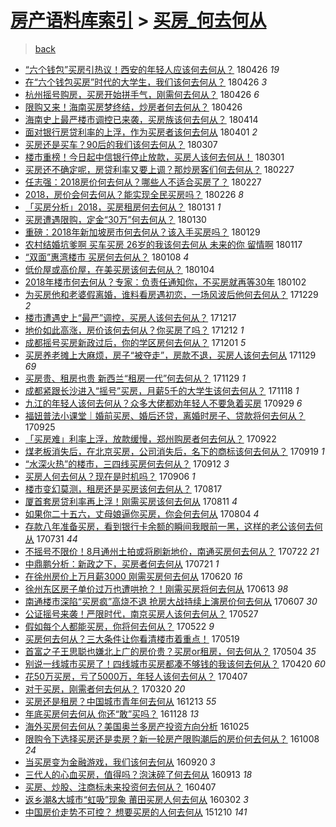 [房产语料库索引](../../README.md)  > [买房_何去何从](买房_何去何从.md)
====
> [back](../README.md)

- [“六个钱包”买房引热议！西安的年轻人应该何去何从？](http://jkwz.applinzi.com/ittc/7096409089917846545.html#%E2%80%9C%E5%85%AD%E4%B8%AA%E9%92%B1%E5%8C%85%E2%80%9D%E4%B9%B0%E6%88%BF%E5%BC%95%E7%83%AD%E8%AE%AE%EF%BC%81%E8%A5%BF%E5%AE%89%E7%9A%84%E5%B9%B4%E8%BD%BB%E4%BA%BA%E5%BA%94%E8%AF%A5%E4%BD%95%E5%8E%BB%E4%BD%95%E4%BB%8E%EF%BC%9F) 180426 *19* 
- [在“六个钱包买房”时代的大学生，我们该何去何从？](http://jkwz.applinzi.com/ittc/7096403578908574737.html#%E5%9C%A8%E2%80%9C%E5%85%AD%E4%B8%AA%E9%92%B1%E5%8C%85%E4%B9%B0%E6%88%BF%E2%80%9D%E6%97%B6%E4%BB%A3%E7%9A%84%E5%A4%A7%E5%AD%A6%E7%94%9F%EF%BC%8C%E6%88%91%E4%BB%AC%E8%AF%A5%E4%BD%95%E5%8E%BB%E4%BD%95%E4%BB%8E%EF%BC%9F) 180426 *3* 
- [杭州摇号购房，买房开始拼手气，刚需何去何从？](http://jkwz.applinzi.com/ittc/7096277106000659462.html#%E6%9D%AD%E5%B7%9E%E6%91%87%E5%8F%B7%E8%B4%AD%E6%88%BF%EF%BC%8C%E4%B9%B0%E6%88%BF%E5%BC%80%E5%A7%8B%E6%8B%BC%E6%89%8B%E6%B0%94%EF%BC%8C%E5%88%9A%E9%9C%80%E4%BD%95%E5%8E%BB%E4%BD%95%E4%BB%8E%EF%BC%9F) 180426 *6* 
- [限购又来！海南买房梦终结，炒房者何去何从？](http://jkwz.applinzi.com/ittc/7096214012117386256.html#%E9%99%90%E8%B4%AD%E5%8F%88%E6%9D%A5%EF%BC%81%E6%B5%B7%E5%8D%97%E4%B9%B0%E6%88%BF%E6%A2%A6%E7%BB%88%E7%BB%93%EF%BC%8C%E7%82%92%E6%88%BF%E8%80%85%E4%BD%95%E5%8E%BB%E4%BD%95%E4%BB%8E%EF%BC%9F) 180426  
- [海南史上最严楼市调控已来袭，买房族该何去何从？](http://jkwz.applinzi.com/ittc/7091858848606585862.html#%E6%B5%B7%E5%8D%97%E5%8F%B2%E4%B8%8A%E6%9C%80%E4%B8%A5%E6%A5%BC%E5%B8%82%E8%B0%83%E6%8E%A7%E5%B7%B2%E6%9D%A5%E8%A2%AD%EF%BC%8C%E4%B9%B0%E6%88%BF%E6%97%8F%E8%AF%A5%E4%BD%95%E5%8E%BB%E4%BD%95%E4%BB%8E%EF%BC%9F) 180414  
- [面对银行房贷利率的上浮，作为买房者该何去何从](http://jkwz.applinzi.com/ittc/7086772400706552843.html#%E9%9D%A2%E5%AF%B9%E9%93%B6%E8%A1%8C%E6%88%BF%E8%B4%B7%E5%88%A9%E7%8E%87%E7%9A%84%E4%B8%8A%E6%B5%AE%EF%BC%8C%E4%BD%9C%E4%B8%BA%E4%B9%B0%E6%88%BF%E8%80%85%E8%AF%A5%E4%BD%95%E5%8E%BB%E4%BD%95%E4%BB%8E) 180401 *2* 
- [买房还是买车？90后的我们该何去何从？](http://jkwz.applinzi.com/ittc/7077826120584266769.html#%E4%B9%B0%E6%88%BF%E8%BF%98%E6%98%AF%E4%B9%B0%E8%BD%A6%EF%BC%9F90%E5%90%8E%E7%9A%84%E6%88%91%E4%BB%AC%E8%AF%A5%E4%BD%95%E5%8E%BB%E4%BD%95%E4%BB%8E%EF%BC%9F) 180307  
- [楼市重榜！今日起中信银行停止放款，买房人该何去何从！](http://jkwz.applinzi.com/ittc/7075447518429447175.html#%E6%A5%BC%E5%B8%82%E9%87%8D%E6%A6%9C%EF%BC%81%E4%BB%8A%E6%97%A5%E8%B5%B7%E4%B8%AD%E4%BF%A1%E9%93%B6%E8%A1%8C%E5%81%9C%E6%AD%A2%E6%94%BE%E6%AC%BE%EF%BC%8C%E4%B9%B0%E6%88%BF%E4%BA%BA%E8%AF%A5%E4%BD%95%E5%8E%BB%E4%BD%95%E4%BB%8E%EF%BC%81) 180301  
- [买房还不确定呢，房贷利率又要上调？那炒房客们何去何从？](http://jkwz.applinzi.com/ittc/7073708873121006609.html#%E4%B9%B0%E6%88%BF%E8%BF%98%E4%B8%8D%E7%A1%AE%E5%AE%9A%E5%91%A2%EF%BC%8C%E6%88%BF%E8%B4%B7%E5%88%A9%E7%8E%87%E5%8F%88%E8%A6%81%E4%B8%8A%E8%B0%83%EF%BC%9F%E9%82%A3%E7%82%92%E6%88%BF%E5%AE%A2%E4%BB%AC%E4%BD%95%E5%8E%BB%E4%BD%95%E4%BB%8E%EF%BC%9F) 180227  
- [任志强：2018房价何去何从？哪些人不适合买房了？](http://jkwz.applinzi.com/ittc/7074793104924476427.html#%E4%BB%BB%E5%BF%97%E5%BC%BA%EF%BC%9A2018%E6%88%BF%E4%BB%B7%E4%BD%95%E5%8E%BB%E4%BD%95%E4%BB%8E%EF%BC%9F%E5%93%AA%E4%BA%9B%E4%BA%BA%E4%B8%8D%E9%80%82%E5%90%88%E4%B9%B0%E6%88%BF%E4%BA%86%EF%BC%9F) 180227  
- [2018，房价会何去何从？能实现全民买房吗？](http://jkwz.applinzi.com/ittc/7074301446340477963.html#2018%EF%BC%8C%E6%88%BF%E4%BB%B7%E4%BC%9A%E4%BD%95%E5%8E%BB%E4%BD%95%E4%BB%8E%EF%BC%9F%E8%83%BD%E5%AE%9E%E7%8E%B0%E5%85%A8%E6%B0%91%E4%B9%B0%E6%88%BF%E5%90%97%EF%BC%9F) 180226 *8* 
- [「买房分析」2018，买房租房何去何从？](http://jkwz.applinzi.com/ittc/7064769796627760134.html#%E3%80%8C%E4%B9%B0%E6%88%BF%E5%88%86%E6%9E%90%E3%80%8D2018%EF%BC%8C%E4%B9%B0%E6%88%BF%E7%A7%9F%E6%88%BF%E4%BD%95%E5%8E%BB%E4%BD%95%E4%BB%8E%EF%BC%9F) 180131 *1* 
- [买房遭遇限购，定金“30万”何去何从？](http://jkwz.applinzi.com/ittc/7064336028708373514.html#%E4%B9%B0%E6%88%BF%E9%81%AD%E9%81%87%E9%99%90%E8%B4%AD%EF%BC%8C%E5%AE%9A%E9%87%91%E2%80%9C30%E4%B8%87%E2%80%9D%E4%BD%95%E5%8E%BB%E4%BD%95%E4%BB%8E%EF%BC%9F) 180130  
- [重磅：2018年新加坡房市何去何从？该入手买房吗？](http://jkwz.applinzi.com/ittc/7064073791167005703.html#%E9%87%8D%E7%A3%85%EF%BC%9A2018%E5%B9%B4%E6%96%B0%E5%8A%A0%E5%9D%A1%E6%88%BF%E5%B8%82%E4%BD%95%E5%8E%BB%E4%BD%95%E4%BB%8E%EF%BC%9F%E8%AF%A5%E5%85%A5%E6%89%8B%E4%B9%B0%E6%88%BF%E5%90%97%EF%BC%9F) 180129  
- [农村结婚坑爹啊 买车买房 26岁的我该何去何从 未来的你 留情啊](http://jkwz.applinzi.com/ittc/7059668311590044688.html#%E5%86%9C%E6%9D%91%E7%BB%93%E5%A9%9A%E5%9D%91%E7%88%B9%E5%95%8A+%E4%B9%B0%E8%BD%A6%E4%B9%B0%E6%88%BF+26%E5%B2%81%E7%9A%84%E6%88%91%E8%AF%A5%E4%BD%95%E5%8E%BB%E4%BD%95%E4%BB%8E+%E6%9C%AA%E6%9D%A5%E7%9A%84%E4%BD%A0+%E7%95%99%E6%83%85%E5%95%8A) 180117  
- [“双面”惠湾楼市 买房何去何从？](http://jkwz.applinzi.com/ittc/7056114215373243402.html#%E2%80%9C%E5%8F%8C%E9%9D%A2%E2%80%9D%E6%83%A0%E6%B9%BE%E6%A5%BC%E5%B8%82+%E4%B9%B0%E6%88%BF%E4%BD%95%E5%8E%BB%E4%BD%95%E4%BB%8E%EF%BC%9F) 180108 *4* 
- [低价屋或高价屋，在美买房该何去何从？](http://jkwz.applinzi.com/ittc/7054652231234618379.html#%E4%BD%8E%E4%BB%B7%E5%B1%8B%E6%88%96%E9%AB%98%E4%BB%B7%E5%B1%8B%EF%BC%8C%E5%9C%A8%E7%BE%8E%E4%B9%B0%E6%88%BF%E8%AF%A5%E4%BD%95%E5%8E%BB%E4%BD%95%E4%BB%8E%EF%BC%9F) 180104  
- [2018年楼市何去何从？专家：负责任通知你，不买房就再等30年](http://jkwz.applinzi.com/ittc/7054077068990481424.html#2018%E5%B9%B4%E6%A5%BC%E5%B8%82%E4%BD%95%E5%8E%BB%E4%BD%95%E4%BB%8E%EF%BC%9F%E4%B8%93%E5%AE%B6%EF%BC%9A%E8%B4%9F%E8%B4%A3%E4%BB%BB%E9%80%9A%E7%9F%A5%E4%BD%A0%EF%BC%8C%E4%B8%8D%E4%B9%B0%E6%88%BF%E5%B0%B1%E5%86%8D%E7%AD%8930%E5%B9%B4) 180102  
- [为买房他和老婆假离婚，谁料看房遇初恋，一场风波后他何去何从？](http://jkwz.applinzi.com/ittc/7052419605450982417.html#%E4%B8%BA%E4%B9%B0%E6%88%BF%E4%BB%96%E5%92%8C%E8%80%81%E5%A9%86%E5%81%87%E7%A6%BB%E5%A9%9A%EF%BC%8C%E8%B0%81%E6%96%99%E7%9C%8B%E6%88%BF%E9%81%87%E5%88%9D%E6%81%8B%EF%BC%8C%E4%B8%80%E5%9C%BA%E9%A3%8E%E6%B3%A2%E5%90%8E%E4%BB%96%E4%BD%95%E5%8E%BB%E4%BD%95%E4%BB%8E%EF%BC%9F) 171229 *2* 
- [楼市遭遇史上“最严”调控，买房人该何去何从？](http://jkwz.applinzi.com/ittc/7048080761771525136.html#%E6%A5%BC%E5%B8%82%E9%81%AD%E9%81%87%E5%8F%B2%E4%B8%8A%E2%80%9C%E6%9C%80%E4%B8%A5%E2%80%9D%E8%B0%83%E6%8E%A7%EF%BC%8C%E4%B9%B0%E6%88%BF%E4%BA%BA%E8%AF%A5%E4%BD%95%E5%8E%BB%E4%BD%95%E4%BB%8E%EF%BC%9F) 171217  
- [地价如此高涨，房价该何去何从？你买房了吗？](http://jkwz.applinzi.com/ittc/7046151708562949136.html#%E5%9C%B0%E4%BB%B7%E5%A6%82%E6%AD%A4%E9%AB%98%E6%B6%A8%EF%BC%8C%E6%88%BF%E4%BB%B7%E8%AF%A5%E4%BD%95%E5%8E%BB%E4%BD%95%E4%BB%8E%EF%BC%9F%E4%BD%A0%E4%B9%B0%E6%88%BF%E4%BA%86%E5%90%97%EF%BC%9F) 171212 *1* 
- [成都摇号买房新政过后，你的学区房何去何从？](http://jkwz.applinzi.com/ittc/7042073666823652369.html#%E6%88%90%E9%83%BD%E6%91%87%E5%8F%B7%E4%B9%B0%E6%88%BF%E6%96%B0%E6%94%BF%E8%BF%87%E5%90%8E%EF%BC%8C%E4%BD%A0%E7%9A%84%E5%AD%A6%E5%8C%BA%E6%88%BF%E4%BD%95%E5%8E%BB%E4%BD%95%E4%BB%8E%EF%BC%9F) 171201 *5* 
- [买房养老摊上大麻烦，房子“被夺走”，房款不退，买房人该何去何从](http://jkwz.applinzi.com/ittc/7041373533286958097.html#%E4%B9%B0%E6%88%BF%E5%85%BB%E8%80%81%E6%91%8A%E4%B8%8A%E5%A4%A7%E9%BA%BB%E7%83%A6%EF%BC%8C%E6%88%BF%E5%AD%90%E2%80%9C%E8%A2%AB%E5%A4%BA%E8%B5%B0%E2%80%9D%EF%BC%8C%E6%88%BF%E6%AC%BE%E4%B8%8D%E9%80%80%EF%BC%8C%E4%B9%B0%E6%88%BF%E4%BA%BA%E8%AF%A5%E4%BD%95%E5%8E%BB%E4%BD%95%E4%BB%8E) 171129 *69* 
- [买房贵、租房也贵 新西兰“租房一代”何去何从？](http://jkwz.applinzi.com/ittc/7041317242095010832.html#%E4%B9%B0%E6%88%BF%E8%B4%B5%E3%80%81%E7%A7%9F%E6%88%BF%E4%B9%9F%E8%B4%B5+%E6%96%B0%E8%A5%BF%E5%85%B0%E2%80%9C%E7%A7%9F%E6%88%BF%E4%B8%80%E4%BB%A3%E2%80%9D%E4%BD%95%E5%8E%BB%E4%BD%95%E4%BB%8E%EF%BC%9F) 171129 *1* 
- [成都紧跟长沙进入“摇号”买房，月薪5千的大学生该何去何从？](http://jkwz.applinzi.com/ittc/7036912177515070481.html#%E6%88%90%E9%83%BD%E7%B4%A7%E8%B7%9F%E9%95%BF%E6%B2%99%E8%BF%9B%E5%85%A5%E2%80%9C%E6%91%87%E5%8F%B7%E2%80%9D%E4%B9%B0%E6%88%BF%EF%BC%8C%E6%9C%88%E8%96%AA5%E5%8D%83%E7%9A%84%E5%A4%A7%E5%AD%A6%E7%94%9F%E8%AF%A5%E4%BD%95%E5%8E%BB%E4%BD%95%E4%BB%8E%EF%BC%9F) 171118 *1* 
- [九江的年轻人该何去何从？众多大佬都劝年轻人不要急着买房](http://jkwz.applinzi.com/ittc/7018787166900192272.html#%E4%B9%9D%E6%B1%9F%E7%9A%84%E5%B9%B4%E8%BD%BB%E4%BA%BA%E8%AF%A5%E4%BD%95%E5%8E%BB%E4%BD%95%E4%BB%8E%EF%BC%9F%E4%BC%97%E5%A4%9A%E5%A4%A7%E4%BD%AC%E9%83%BD%E5%8A%9D%E5%B9%B4%E8%BD%BB%E4%BA%BA%E4%B8%8D%E8%A6%81%E6%80%A5%E7%9D%80%E4%B9%B0%E6%88%BF) 170929 *6* 
- [福妞普法小课堂｜婚前买房、婚后还贷，离婚时房子、贷款将何去何从？](http://jkwz.applinzi.com/ittc/7017359117755352080.html#%E7%A6%8F%E5%A6%9E%E6%99%AE%E6%B3%95%E5%B0%8F%E8%AF%BE%E5%A0%82%EF%BD%9C%E5%A9%9A%E5%89%8D%E4%B9%B0%E6%88%BF%E3%80%81%E5%A9%9A%E5%90%8E%E8%BF%98%E8%B4%B7%EF%BC%8C%E7%A6%BB%E5%A9%9A%E6%97%B6%E6%88%BF%E5%AD%90%E3%80%81%E8%B4%B7%E6%AC%BE%E5%B0%86%E4%BD%95%E5%8E%BB%E4%BD%95%E4%BB%8E%EF%BC%9F) 170925  
- [「买房难」利率上浮，放款缓慢，郑州购房者何去何从？](http://jkwz.applinzi.com/ittc/7016054019825599505.html#%E3%80%8C%E4%B9%B0%E6%88%BF%E9%9A%BE%E3%80%8D%E5%88%A9%E7%8E%87%E4%B8%8A%E6%B5%AE%EF%BC%8C%E6%94%BE%E6%AC%BE%E7%BC%93%E6%85%A2%EF%BC%8C%E9%83%91%E5%B7%9E%E8%B4%AD%E6%88%BF%E8%80%85%E4%BD%95%E5%8E%BB%E4%BD%95%E4%BB%8E%EF%BC%9F) 170922  
- [煤老板消失后，在北京买房，公司消失后，名下的商标该何去何从？](http://jkwz.applinzi.com/ittc/7015034290767922193.html#%E7%85%A4%E8%80%81%E6%9D%BF%E6%B6%88%E5%A4%B1%E5%90%8E%EF%BC%8C%E5%9C%A8%E5%8C%97%E4%BA%AC%E4%B9%B0%E6%88%BF%EF%BC%8C%E5%85%AC%E5%8F%B8%E6%B6%88%E5%A4%B1%E5%90%8E%EF%BC%8C%E5%90%8D%E4%B8%8B%E7%9A%84%E5%95%86%E6%A0%87%E8%AF%A5%E4%BD%95%E5%8E%BB%E4%BD%95%E4%BB%8E%EF%BC%9F) 170919 *1* 
- [“水深火热”的楼市，三四线买房何去何从？](http://jkwz.applinzi.com/ittc/7012449576160855056.html#%E2%80%9C%E6%B0%B4%E6%B7%B1%E7%81%AB%E7%83%AD%E2%80%9D%E7%9A%84%E6%A5%BC%E5%B8%82%EF%BC%8C%E4%B8%89%E5%9B%9B%E7%BA%BF%E4%B9%B0%E6%88%BF%E4%BD%95%E5%8E%BB%E4%BD%95%E4%BB%8E%EF%BC%9F) 170912 *3* 
- [买房人何去何从？现在是时机吗？](http://jkwz.applinzi.com/ittc/7010137819434189840.html#%E4%B9%B0%E6%88%BF%E4%BA%BA%E4%BD%95%E5%8E%BB%E4%BD%95%E4%BB%8E%EF%BC%9F%E7%8E%B0%E5%9C%A8%E6%98%AF%E6%97%B6%E6%9C%BA%E5%90%97%EF%BC%9F) 170906 *1* 
- [楼市变幻莫测，租房还是买房该何去何从？](http://jkwz.applinzi.com/ittc/7002777255233979408.html#%E6%A5%BC%E5%B8%82%E5%8F%98%E5%B9%BB%E8%8E%AB%E6%B5%8B%EF%BC%8C%E7%A7%9F%E6%88%BF%E8%BF%98%E6%98%AF%E4%B9%B0%E6%88%BF%E8%AF%A5%E4%BD%95%E5%8E%BB%E4%BD%95%E4%BB%8E%EF%BC%9F) 170817  
- [厦首套房贷利率再上浮！刚需买房该何去何从](http://jkwz.applinzi.com/ittc/7000554121130935312.html#%E5%8E%A6%E9%A6%96%E5%A5%97%E6%88%BF%E8%B4%B7%E5%88%A9%E7%8E%87%E5%86%8D%E4%B8%8A%E6%B5%AE%EF%BC%81%E5%88%9A%E9%9C%80%E4%B9%B0%E6%88%BF%E8%AF%A5%E4%BD%95%E5%8E%BB%E4%BD%95%E4%BB%8E) 170811 *4* 
- [如果你二十五六，丈母娘逼你买房，你会何去何从](http://jkwz.applinzi.com/ittc/6997880914435376145.html#%E5%A6%82%E6%9E%9C%E4%BD%A0%E4%BA%8C%E5%8D%81%E4%BA%94%E5%85%AD%EF%BC%8C%E4%B8%88%E6%AF%8D%E5%A8%98%E9%80%BC%E4%BD%A0%E4%B9%B0%E6%88%BF%EF%BC%8C%E4%BD%A0%E4%BC%9A%E4%BD%95%E5%8E%BB%E4%BD%95%E4%BB%8E) 170804 *4* 
- [存款八年准备买房，看到银行卡余额的瞬间我眼前一黑，这样的老公该何去何从](http://jkwz.applinzi.com/ittc/6996596692450018320.html#%E5%AD%98%E6%AC%BE%E5%85%AB%E5%B9%B4%E5%87%86%E5%A4%87%E4%B9%B0%E6%88%BF%EF%BC%8C%E7%9C%8B%E5%88%B0%E9%93%B6%E8%A1%8C%E5%8D%A1%E4%BD%99%E9%A2%9D%E7%9A%84%E7%9E%AC%E9%97%B4%E6%88%91%E7%9C%BC%E5%89%8D%E4%B8%80%E9%BB%91%EF%BC%8C%E8%BF%99%E6%A0%B7%E7%9A%84%E8%80%81%E5%85%AC%E8%AF%A5%E4%BD%95%E5%8E%BB%E4%BD%95%E4%BB%8E) 170731 *44* 
- [不摇号不限价！8月通州土拍或将刷新地价，南通买房何去何从？](http://jkwz.applinzi.com/ittc/6992720995302245393.html#%E4%B8%8D%E6%91%87%E5%8F%B7%E4%B8%8D%E9%99%90%E4%BB%B7%EF%BC%818%E6%9C%88%E9%80%9A%E5%B7%9E%E5%9C%9F%E6%8B%8D%E6%88%96%E5%B0%86%E5%88%B7%E6%96%B0%E5%9C%B0%E4%BB%B7%EF%BC%8C%E5%8D%97%E9%80%9A%E4%B9%B0%E6%88%BF%E4%BD%95%E5%8E%BB%E4%BD%95%E4%BB%8E%EF%BC%9F) 170722 *21* 
- [中鼎鹏分析：新政之下，买房者何去何从](http://jkwz.applinzi.com/ittc/6992793569705067536.html#%E4%B8%AD%E9%BC%8E%E9%B9%8F%E5%88%86%E6%9E%90%EF%BC%9A%E6%96%B0%E6%94%BF%E4%B9%8B%E4%B8%8B%EF%BC%8C%E4%B9%B0%E6%88%BF%E8%80%85%E4%BD%95%E5%8E%BB%E4%BD%95%E4%BB%8E) 170721 *1* 
- [在徐州房价上万月薪3000 刚需买房何去何从](http://jkwz.applinzi.com/ittc/6981212073110275077.html#%E5%9C%A8%E5%BE%90%E5%B7%9E%E6%88%BF%E4%BB%B7%E4%B8%8A%E4%B8%87%E6%9C%88%E8%96%AA3000+%E5%88%9A%E9%9C%80%E4%B9%B0%E6%88%BF%E4%BD%95%E5%8E%BB%E4%BD%95%E4%BB%8E) 170620 *16* 
- [徐州东区房子单价过万也遭哄抢？！刚需买房将何去何从](http://jkwz.applinzi.com/ittc/6978698366618698756.html#%E5%BE%90%E5%B7%9E%E4%B8%9C%E5%8C%BA%E6%88%BF%E5%AD%90%E5%8D%95%E4%BB%B7%E8%BF%87%E4%B8%87%E4%B9%9F%E9%81%AD%E5%93%84%E6%8A%A2%EF%BC%9F%EF%BC%81%E5%88%9A%E9%9C%80%E4%B9%B0%E6%88%BF%E5%B0%86%E4%BD%95%E5%8E%BB%E4%BD%95%E4%BB%8E) 170613 *98* 
- [南通楼市深陷“买房疯”高烧不退 抢房大战持续上演房价何去何从](http://jkwz.applinzi.com/ittc/6976470583356163076.html#%E5%8D%97%E9%80%9A%E6%A5%BC%E5%B8%82%E6%B7%B1%E9%99%B7%E2%80%9C%E4%B9%B0%E6%88%BF%E7%96%AF%E2%80%9D%E9%AB%98%E7%83%A7%E4%B8%8D%E9%80%80+%E6%8A%A2%E6%88%BF%E5%A4%A7%E6%88%98%E6%8C%81%E7%BB%AD%E4%B8%8A%E6%BC%94%E6%88%BF%E4%BB%B7%E4%BD%95%E5%8E%BB%E4%BD%95%E4%BB%8E) 170607 *30* 
- [公证摇号来袭！严限时代，南京买房人该何去何从？](http://jkwz.applinzi.com/ittc/6972482138615055364.html#%E5%85%AC%E8%AF%81%E6%91%87%E5%8F%B7%E6%9D%A5%E8%A2%AD%EF%BC%81%E4%B8%A5%E9%99%90%E6%97%B6%E4%BB%A3%EF%BC%8C%E5%8D%97%E4%BA%AC%E4%B9%B0%E6%88%BF%E4%BA%BA%E8%AF%A5%E4%BD%95%E5%8E%BB%E4%BD%95%E4%BB%8E%EF%BC%9F) 170527  
- [假如每个人都能买房，你将何去何从？](http://jkwz.applinzi.com/ittc/6970557532882863109.html#%E5%81%87%E5%A6%82%E6%AF%8F%E4%B8%AA%E4%BA%BA%E9%83%BD%E8%83%BD%E4%B9%B0%E6%88%BF%EF%BC%8C%E4%BD%A0%E5%B0%86%E4%BD%95%E5%8E%BB%E4%BD%95%E4%BB%8E%EF%BC%9F) 170522 *9* 
- [买房何去何从？三大条件让你看清楼市着重点！](http://jkwz.applinzi.com/ittc/6969265903534343172.html#%E4%B9%B0%E6%88%BF%E4%BD%95%E5%8E%BB%E4%BD%95%E4%BB%8E%EF%BC%9F%E4%B8%89%E5%A4%A7%E6%9D%A1%E4%BB%B6%E8%AE%A9%E4%BD%A0%E7%9C%8B%E6%B8%85%E6%A5%BC%E5%B8%82%E7%9D%80%E9%87%8D%E7%82%B9%EF%BC%81) 170519  
- [首富之子王思聪也嫌北上广的房价贵？买房or租房，何去何从？](http://jkwz.applinzi.com/ittc/6963884041857139716.html#%E9%A6%96%E5%AF%8C%E4%B9%8B%E5%AD%90%E7%8E%8B%E6%80%9D%E8%81%AA%E4%B9%9F%E5%AB%8C%E5%8C%97%E4%B8%8A%E5%B9%BF%E7%9A%84%E6%88%BF%E4%BB%B7%E8%B4%B5%EF%BC%9F%E4%B9%B0%E6%88%BFor%E7%A7%9F%E6%88%BF%EF%BC%8C%E4%BD%95%E5%8E%BB%E4%BD%95%E4%BB%8E%EF%BC%9F) 170504 *35* 
- [别说一线城市买房了！四线城市买房都凑不够钱的我该何去何从？](http://jkwz.applinzi.com/ittc/6958691173827871748.html#%E5%88%AB%E8%AF%B4%E4%B8%80%E7%BA%BF%E5%9F%8E%E5%B8%82%E4%B9%B0%E6%88%BF%E4%BA%86%EF%BC%81%E5%9B%9B%E7%BA%BF%E5%9F%8E%E5%B8%82%E4%B9%B0%E6%88%BF%E9%83%BD%E5%87%91%E4%B8%8D%E5%A4%9F%E9%92%B1%E7%9A%84%E6%88%91%E8%AF%A5%E4%BD%95%E5%8E%BB%E4%BD%95%E4%BB%8E%EF%BC%9F) 170420 *60* 
- [花50万买房，亏了5000万，年轻人该何去何从？](http://jkwz.applinzi.com/ittc/6953756175890908165.html#%E8%8A%B150%E4%B8%87%E4%B9%B0%E6%88%BF%EF%BC%8C%E4%BA%8F%E4%BA%865000%E4%B8%87%EF%BC%8C%E5%B9%B4%E8%BD%BB%E4%BA%BA%E8%AF%A5%E4%BD%95%E5%8E%BB%E4%BD%95%E4%BB%8E%EF%BC%9F) 170407  
- [对于买房，刚需者何去何从？](http://jkwz.applinzi.com/ittc/6947037834681779205.html#%E5%AF%B9%E4%BA%8E%E4%B9%B0%E6%88%BF%EF%BC%8C%E5%88%9A%E9%9C%80%E8%80%85%E4%BD%95%E5%8E%BB%E4%BD%95%E4%BB%8E%EF%BC%9F) 170320 *20* 
- [买房还是租房？中国城市青年何去何从](http://jkwz.applinzi.com/ittc/6910790044683338757.html#%E4%B9%B0%E6%88%BF%E8%BF%98%E6%98%AF%E7%A7%9F%E6%88%BF%EF%BC%9F%E4%B8%AD%E5%9B%BD%E5%9F%8E%E5%B8%82%E9%9D%92%E5%B9%B4%E4%BD%95%E5%8E%BB%E4%BD%95%E4%BB%8E) 161213 *55* 
- [年底买房何去何从 你还“敢”买吗？](http://jkwz.applinzi.com/ittc/6905490196807549956.html#%E5%B9%B4%E5%BA%95%E4%B9%B0%E6%88%BF%E4%BD%95%E5%8E%BB%E4%BD%95%E4%BB%8E+%E4%BD%A0%E8%BF%98%E2%80%9C%E6%95%A2%E2%80%9D%E4%B9%B0%E5%90%97%EF%BC%9F) 161128 *13* 
- [海外买房何去何从？美国奥兰多房产投资方向分析](http://jkwz.applinzi.com/ittc/6892991470406992900.html#%E6%B5%B7%E5%A4%96%E4%B9%B0%E6%88%BF%E4%BD%95%E5%8E%BB%E4%BD%95%E4%BB%8E%EF%BC%9F%E7%BE%8E%E5%9B%BD%E5%A5%A5%E5%85%B0%E5%A4%9A%E6%88%BF%E4%BA%A7%E6%8A%95%E8%B5%84%E6%96%B9%E5%90%91%E5%88%86%E6%9E%90) 161025  
- [限购令下选择买房还是卖房？新一轮房产限购潮后的房价何去何从？](http://jkwz.applinzi.com/ittc/6886632660687913988.html#%E9%99%90%E8%B4%AD%E4%BB%A4%E4%B8%8B%E9%80%89%E6%8B%A9%E4%B9%B0%E6%88%BF%E8%BF%98%E6%98%AF%E5%8D%96%E6%88%BF%EF%BC%9F%E6%96%B0%E4%B8%80%E8%BD%AE%E6%88%BF%E4%BA%A7%E9%99%90%E8%B4%AD%E6%BD%AE%E5%90%8E%E7%9A%84%E6%88%BF%E4%BB%B7%E4%BD%95%E5%8E%BB%E4%BD%95%E4%BB%8E%EF%BC%9F) 161008 *24* 
- [当买房变为金融游戏，我们该何去何从](http://jkwz.applinzi.com/ittc/6879998198566880261.html#%E5%BD%93%E4%B9%B0%E6%88%BF%E5%8F%98%E4%B8%BA%E9%87%91%E8%9E%8D%E6%B8%B8%E6%88%8F%EF%BC%8C%E6%88%91%E4%BB%AC%E8%AF%A5%E4%BD%95%E5%8E%BB%E4%BD%95%E4%BB%8E) 160920 *3* 
- [三代人的心血买房，值得吗？泡沫碎了何去何从](http://jkwz.applinzi.com/ittc/6877277120836928516.html#%E4%B8%89%E4%BB%A3%E4%BA%BA%E7%9A%84%E5%BF%83%E8%A1%80%E4%B9%B0%E6%88%BF%EF%BC%8C%E5%80%BC%E5%BE%97%E5%90%97%EF%BC%9F%E6%B3%A1%E6%B2%AB%E7%A2%8E%E4%BA%86%E4%BD%95%E5%8E%BB%E4%BD%95%E4%BB%8E) 160913 *18* 
- [买房、炒股、注商标未来投资何去何从？](http://jkwz.applinzi.com/ittc/6818367172392780804.html#%E4%B9%B0%E6%88%BF%E3%80%81%E7%82%92%E8%82%A1%E3%80%81%E6%B3%A8%E5%95%86%E6%A0%87%E6%9C%AA%E6%9D%A5%E6%8A%95%E8%B5%84%E4%BD%95%E5%8E%BB%E4%BD%95%E4%BB%8E%EF%BC%9F) 160407  
- [返乡潮&amp;大城市“虹吸”现象 莆田买房人何去何从](http://jkwz.applinzi.com/ittc/6805031708957082628.html#%E8%BF%94%E4%B9%A1%E6%BD%AE%26amp%3B%E5%A4%A7%E5%9F%8E%E5%B8%82%E2%80%9C%E8%99%B9%E5%90%B8%E2%80%9D%E7%8E%B0%E8%B1%A1+%E8%8E%86%E7%94%B0%E4%B9%B0%E6%88%BF%E4%BA%BA%E4%BD%95%E5%8E%BB%E4%BD%95%E4%BB%8E) 160302 *3* 
- [中国房价走势不可控？ 想要买房的人何去何从](http://jkwz.applinzi.com/ittc/6774168972807373829.html#%E4%B8%AD%E5%9B%BD%E6%88%BF%E4%BB%B7%E8%B5%B0%E5%8A%BF%E4%B8%8D%E5%8F%AF%E6%8E%A7%EF%BC%9F+%E6%83%B3%E8%A6%81%E4%B9%B0%E6%88%BF%E7%9A%84%E4%BA%BA%E4%BD%95%E5%8E%BB%E4%BD%95%E4%BB%8E) 151210 *141* 
